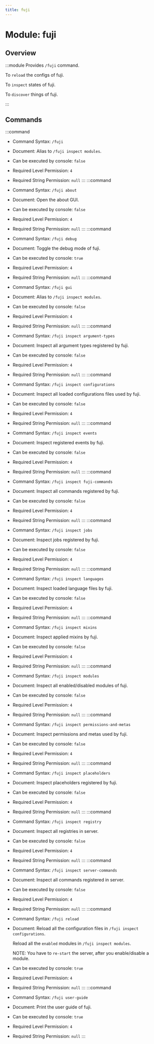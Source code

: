 ```yaml
---
title: fuji
---
```



# Module: fuji

## Overview
:::module
  Provides `/fuji` command.
  
  To `reload` the configs of fuji.
  
  To `inspect` states of fuji.
  
  To `discover` things of fuji.


:::
## Commands
:::command
- Command Syntax: `/fuji`
- Document:   Alias to `/fuji inspect modules`.


- Can be executed by console: `false`
- Required Level Permission: `4`
- Required String Permission: `null`
:::
:::command
- Command Syntax: `/fuji about`
- Document:   Open the about GUI.


- Can be executed by console: `false`
- Required Level Permission: `4`
- Required String Permission: `null`
:::
:::command
- Command Syntax: `/fuji debug`
- Document:   Toggle the debug mode of fuji.


- Can be executed by console: `true`
- Required Level Permission: `4`
- Required String Permission: `null`
:::
:::command
- Command Syntax: `/fuji gui`
- Document:   Alias to `/fuji inspect modules`.


- Can be executed by console: `false`
- Required Level Permission: `4`
- Required String Permission: `null`
:::
:::command
- Command Syntax: `/fuji inspect argument-types`
- Document:   Inspect all argument types registered by fuji.


- Can be executed by console: `false`
- Required Level Permission: `4`
- Required String Permission: `null`
:::
:::command
- Command Syntax: `/fuji inspect configurations`
- Document:   Inspect all loaded configurations files used by fuji.


- Can be executed by console: `false`
- Required Level Permission: `4`
- Required String Permission: `null`
:::
:::command
- Command Syntax: `/fuji inspect events`
- Document:   Inspect registered events by fuji.


- Can be executed by console: `false`
- Required Level Permission: `4`
- Required String Permission: `null`
:::
:::command
- Command Syntax: `/fuji inspect fuji-commands`
- Document:   Inspect all commands registered by fuji.


- Can be executed by console: `false`
- Required Level Permission: `4`
- Required String Permission: `null`
:::
:::command
- Command Syntax: `/fuji inspect jobs`
- Document:   Inspect jobs registered by fuji.


- Can be executed by console: `false`
- Required Level Permission: `4`
- Required String Permission: `null`
:::
:::command
- Command Syntax: `/fuji inspect languages`
- Document:   Inspect loaded language files by fuji.


- Can be executed by console: `false`
- Required Level Permission: `4`
- Required String Permission: `null`
:::
:::command
- Command Syntax: `/fuji inspect mixins`
- Document:   Inspect applied mixins by fuji.


- Can be executed by console: `false`
- Required Level Permission: `4`
- Required String Permission: `null`
:::
:::command
- Command Syntax: `/fuji inspect modules`
- Document:   Inspect all enabled/disabled modules of fuji.


- Can be executed by console: `false`
- Required Level Permission: `4`
- Required String Permission: `null`
:::
:::command
- Command Syntax: `/fuji inspect permissions-and-metas`
- Document:   Inspect permissions and metas used by fuji.


- Can be executed by console: `false`
- Required Level Permission: `4`
- Required String Permission: `null`
:::
:::command
- Command Syntax: `/fuji inspect placeholders`
- Document:   Inspect placeholders registered by fuji.


- Can be executed by console: `false`
- Required Level Permission: `4`
- Required String Permission: `null`
:::
:::command
- Command Syntax: `/fuji inspect registry`
- Document:   Inspect all registries in server.


- Can be executed by console: `false`
- Required Level Permission: `4`
- Required String Permission: `null`
:::
:::command
- Command Syntax: `/fuji inspect server-commands`
- Document:   Inspect all commands registered in server.


- Can be executed by console: `false`
- Required Level Permission: `4`
- Required String Permission: `null`
:::
:::command
- Command Syntax: `/fuji reload`
- Document:   Reload all the configuration files in `/fuji inspect configurations`.
  
  Reload all the `enabled` modules in `/fuji inspect modules`.
  
  
  
  NOTE: You have to `re-start` the server, after you enable/disable a module.


- Can be executed by console: `true`
- Required Level Permission: `4`
- Required String Permission: `null`
:::
:::command
- Command Syntax: `/fuji user-guide`
- Document:   Print the user guide of fuji.


- Can be executed by console: `true`
- Required Level Permission: `4`
- Required String Permission: `null`
:::
